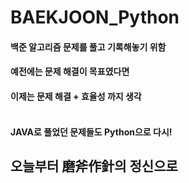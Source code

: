 # BAEKJOON_Python<br>
#### 백준 알고리즘 문제를 풀고 기록해놓기 위함
#### 예전에는 문제 해결이 목표였다면
#### 이제는 문제 해결 + 효율성 까지 생각<br><br>
#### JAVA로 풀었던 문제들도 Python으로 다시!
## **오늘부터 磨斧作針의 정신으로**
